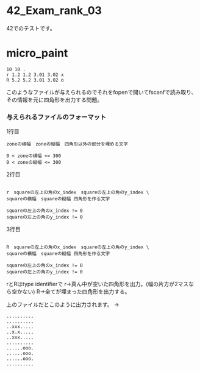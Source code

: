 # 42_Exam_rank_03

42でのテストです。

# micro_paint

```
10 10 .
r 1.2 1.2 3.01 3.02 x
R 5.2 5.2 3.01 3.02 o
```

このようなファイルが与えられるのでそれをfopenで開いてfscanfで読み取り、
その情報を元に四角形を出力する問題。

### 与えられるファイルのフォーマット

1行目

```
zoneの横幅　zoneの縦幅　四角形以外の部分を埋める文字

0 < zoneの横幅 <= 300
0 < zoneの縦幅 <= 300
```

2行目

```

r　squareの左上の角のx_index　squareの左上の角のy_index \
squareの横幅　squareの縦幅 四角形を作る文字

squareの左上の角のx_index != 0
squareの左上の角のy_index != 0
```

3行目

```

R　squareの左上の角のx_index　squareの左上の角のy_index \
squareの横幅　squareの縦幅 四角形を作る文字

squareの左上の角のx_index != 0
squareの左上の角のy_index != 0
```

rとRはtype identifierで
r→真ん中が空いた四角形を出力。(幅の片方が2マスなら空かない)
R→全てが埋まった四角形を出力する。

上のファイルだとこのように出力されます。
->
```
..........
..........
..xxx.....
..x.x.....
..xxx.....
..........
......ooo.
......ooo.
......ooo.
..........
```
